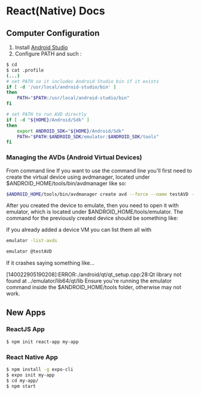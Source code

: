 # React(Native) Docs

## Computer Configuration

1. Install [Android Studio](https://developer.android.com/studio)
2. Configure PATH and such :
```bash
$ cd
$ cat .profile
(...)
# set PATH so it includes Android Studio bin if it exists
if [ -d '/usr/local/android-studio/bin' ]
then
	PATH="$PATH:/usr/local/android-studio/bin"
fi

# set PATH to run AVD directly
if [ -d "${HOME}/Android/Sdk" ]
then
	export ANDROID_SDK="${HOME}/Android/Sdk"
	PATH="$PATH:$ANDROID_SDK/emulator:$ANDROID_SDK/tools"
fi
```

### Managing the AVDs (Android Virtual Devices)

From command line
If you want to use the command line you'll first need to create the virtual device using avdmanager, located under $ANDROID_HOME/tools/bin/avdmanager like so:

```bash
$ANDROID_HOME/tools/bin/avdmanager create avd --force --name testAVD --abi google_apis/x86_64 --package 'system-images;android-23;google_apis;x86_64'
```
After you created the device to emulate, then you need to open it with emulator, which is located under $ANDROID_HOME/tools/emulator. The command for the previously created device should be something like:


If you already added a device VM you can list them all with
```bash
emulator -list-avds
```

```bash
emulator @testAVD
```
If it crashes saying something like...

[140022905190208]:ERROR:./android/qt/qt_setup.cpp:28:Qt library not found at ../emulator/lib64/qt/lib
Ensure you're running the emulator command inside the $ANDROID_HOME/tools folder, otherwise may not work.



## New Apps

### ReactJS App

```bash
$ npm init react-app my-app
```

### React Native App
```bash
$ npm install -g expo-cli
$ expo init my-app
$ cd my-app/
$ npm start
```
